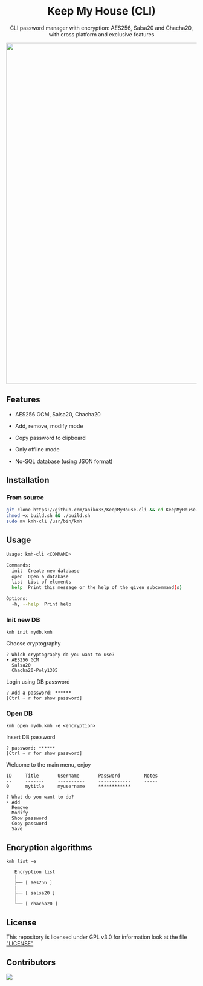 <div align=center>
  <h1>Keep My House (CLI)</h1>
  <p>CLI password manager with encryption: AES256, Salsa20 and Chacha20, with cross platform and exclusive features</p>
  <img width=900px src="https://github.com/aniko33/KeepMyHouse-cli/assets/76649588/2ba0e24f-bfee-4a92-9d83-69a27b698c6c">
</div>

## Features

- AES256 GCM, Salsa20, Chacha20

- Add, remove, modify mode

- Copy password to clipboard

- Only offline mode

- No-SQL database (using JSON format)

## Installation

### From source

```bash
git clone https://github.com/aniko33/KeepMyHouse-cli && cd KeepMyHouse-cli
chmod +x build.sh && ./build.sh
sudo mv kmh-cli /usr/bin/kmh
```

## Usage

```bash
Usage: kmh-cli <COMMAND>

Commands:
  init  Create new database
  open  Open a database
  list  List of elements
  help  Print this message or the help of the given subcommand(s)

Options:
  -h, --help  Print help
```

### Init new DB

`kmh init mydb.kmh`

Choose cryptography

```textile
? Which cryptography do you want to use?  
➤ AES256 GCM
  Salsa20
  Chacha20-Poly1305
```

Login using DB password

```textile
? Add a password: ******
[Ctrl + r for show password]
```

### Open DB

`kmh open mydb.kmh -e <encryption>`

Insert DB password

```textile
? password: ******
[Ctrl + r for show password]
```

Welcome to the main menu, enjoy

```textile
ID     Title       Username       Password         Notes
--     -------     ----------     ------------     -----
0      mytitle     myusername     ************          

? What do you want to do?  
➤ Add
  Remove
  Modify
  Show password
  Copy password
  Save
```

## Encryption algorithms

`kmh list -e`

```textile
   Encryption list
   |
   ├── [ aes256 ]
   |
   ├── [ salsa20 ]
   |
   └── [ chacha20 ]
```

## License

This repository is licensed under GPL v3.0 for information look at the file ["LICENSE"](LICENSE)

## Contributors

<a href="https://github.com/aniko33/KeepMyHouse-cli/graphs/contributors">
  <img src="https://contrib.rocks/image?repo=aniko33/KeepMyHouse-cli" />
</a>

